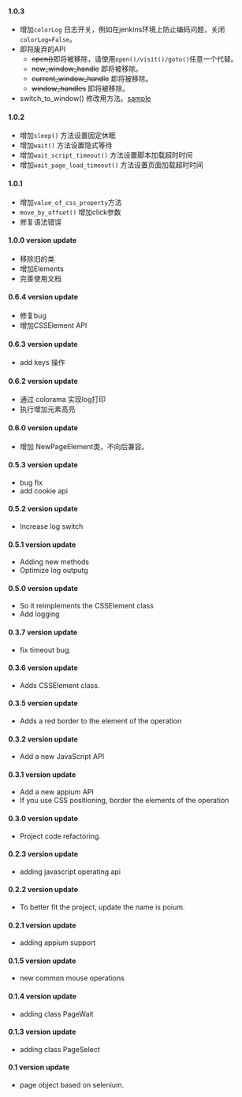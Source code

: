#### 1.0.3
* 增加`colorLog` 日志开关，例如在jenkins环境上防止编码问题，关闭`colorLog=False`。
* 即将废弃的API
  * ~~open()~~即将被移除，请使用`open()/visit()/goto()`任意一个代替。
  * ~~new_window_handle~~ 即将被移除。
  * ~~current_window_handle~~ 即将被移除。
  * ~~window_handles~~ 即将被移除。
* switch_to_window() 修改用方法。[sample](./sample/selenium_sample/test_window.py)

#### 1.0.2
* 增加`sleep()` 方法设置固定休眠
* 增加`wait()` 方法设置隐式等待
* 增加`wait_script_timeout()` 方法设置脚本加载超时时间
* 增加`wait_page_load_timeout()` 方法设置页面加载超时时间

#### 1.0.1
* 增加`value_of_css_property`方法
* `move_by_offset()` 增加click参数
* 修复语法错误

#### 1.0.0 version update
* 移除旧的类
* 增加Elements
* 完善使用文档


#### 0.6.4 version update
* 修复bug
* 增加CSSElement API

#### 0.6.3 version update
* add keys  操作

#### 0.6.2 version update
* 通过 colorama 实现log打印
* 执行增加元素高亮

#### 0.6.0 version update

* 增加 NewPageElement类，不向后兼容。

#### 0.5.3 version update

* bug fix
* add cookie api

#### 0.5.2 version update

* Increase log switch


#### 0.5.1 version update

* Adding new methods
* Optimize log outputg


#### 0.5.0 version update

* So it reimplements the CSSElement class
* Add logging

#### 0.3.7 version update

* fix timeout bug.


#### 0.3.6 version update

* Adds CSSElement class.

#### 0.3.5 version update

* Adds a red border to the element of the operation


#### 0.3.2 version update

* Add a new JavaScript API


#### 0.3.1 version update

* Add a new appium API
* If you use CSS positioning, border the elements of the operation

#### 0.3.0 version update

* Project code refactoring.

#### 0.2.3 version update

* adding javascript operating api

#### 0.2.2 version update

* To better fit the project, update the name is poium.

#### 0.2.1 version update

* adding appium support

#### 0.1.5 version update

* new common mouse operations

#### 0.1.4 version update

* adding class PageWait

#### 0.1.3 version update

* adding class PageSelect

#### 0.1 version update

* page object based on selenium.

